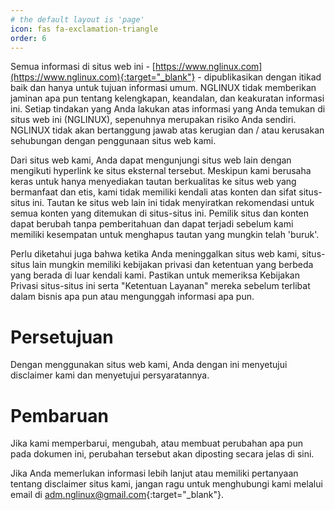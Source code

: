 ```yaml
---
# the default layout is 'page'
icon: fas fa-exclamation-triangle
order: 6
---
```


Semua informasi di situs web ini - [https://www.nglinux.com](https://www.nglinux.com){:target="_blank"} - dipublikasikan dengan itikad baik dan hanya untuk tujuan informasi umum. NGLINUX tidak memberikan jaminan apa pun tentang kelengkapan, keandalan, dan keakuratan informasi ini. Setiap tindakan yang Anda lakukan atas informasi yang Anda temukan di situs web ini (NGLINUX), sepenuhnya merupakan risiko Anda sendiri. NGLINUX tidak akan bertanggung jawab atas kerugian dan / atau kerusakan sehubungan dengan penggunaan situs web kami.

Dari situs web kami, Anda dapat mengunjungi situs web lain dengan mengikuti hyperlink ke situs eksternal tersebut. Meskipun kami berusaha keras untuk hanya menyediakan tautan berkualitas ke situs web yang bermanfaat dan etis, kami tidak memiliki kendali atas konten dan sifat situs-situs ini. Tautan ke situs web lain ini tidak menyiratkan rekomendasi untuk semua konten yang ditemukan di situs-situs ini. Pemilik situs dan konten dapat berubah tanpa pemberitahuan dan dapat terjadi sebelum kami memiliki kesempatan untuk menghapus tautan yang mungkin telah 'buruk'.

Perlu diketahui juga bahwa ketika Anda meninggalkan situs web kami, situs-situs lain mungkin memiliki kebijakan privasi dan ketentuan yang berbeda yang berada di luar kendali kami. Pastikan untuk memeriksa Kebijakan Privasi situs-situs ini serta "Ketentuan Layanan" mereka sebelum terlibat dalam bisnis apa pun atau mengunggah informasi apa pun.

# Persetujuan

Dengan menggunakan situs web kami, Anda dengan ini menyetujui disclaimer kami dan menyetujui persyaratannya.

# Pembaruan

Jika kami memperbarui, mengubah, atau membuat perubahan apa pun pada dokumen ini, perubahan tersebut akan diposting secara jelas di sini.

Jika Anda memerlukan informasi lebih lanjut atau memiliki pertanyaan tentang disclaimer situs kami, jangan ragu untuk menghubungi kami melalui email di [adm.nglinux@gmail.com](mailto:adm.nglinux@gmail.com){:target="_blank"}.